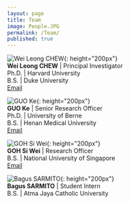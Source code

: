 ```yaml
---
layout: page
title: Team
image: People.JPG
permalink: /Team/
published: true
---
```



![Wei Leong CHEW](https://chewlab.github.io/assets/images/Chew-Wei-Leong-cropped.jpg){: height="200px"}
<br><b>Wei Leong CHEW</b> | Principal Investigator<br>Ph.D. | Harvard University <br>B.S. | Duke University <br><a href="mailto:chewwl@gis.a-star.edu.sg">Email</a>
  
![GUO Ke](https://chewlab.github.io/assets/images/Guo-Ke-cropped.jpg){: height="200px"}
<br><b>GUO Ke</b> | Senior Research Officer<br>Ph.D. | University of Berne  <br>B.S. | Henan Medical University <br><a href="mailto:guok@gis.a-star.edu.sg">Email</a>

![GOH Si Wei](https://chewlab.github.io/assets/images/Goh-Si-Wei-cropped.jpg){: height="200px"}
<br><b>GOH Si Wei</b> | Research Officer <br>B.S. | National University of Singapore <br><a href="mailto:goh_si_wei@gis.a-star.edu.sg">Email</a>


![Bagus SARMITO](https://chewlab.github.io/assets/images/Bagus_Sarmito_cropped.jpg){: height="200px"}
<br><b>Bagus SARMITO</b> | Student Intern <br>B.S. | Atma Jaya Catholic University
